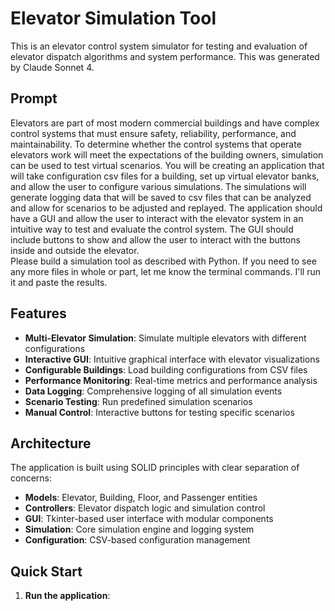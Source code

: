 # Elevator Simulation Tool

This is an elevator control system simulator for testing and evaluation of elevator dispatch algorithms and system performance.  This was generated by Claude Sonnet 4.  

## Prompt
Elevators are part of most modern commercial buildings and have complex control systems that must ensure safety, reliability, performance, and maintainability. To determine whether the control systems that operate elevators work will meet the expectations of the building owners, simulation can be used to test virtual scenarios. You will be creating an application that will take configuration csv files for a building, set up virtual elevator banks, and allow the user to configure various simulations. The simulations will generate logging data that will be saved to csv files that can be analyzed and allow for scenarios to be adjusted and replayed.  The application should have a GUI and allow the user to interact with the elevator system in an intuitive way to test and evaluate the control system.  The GUI should include buttons to show and allow the user to interact with the buttons inside and outside the elevator.  
Please build a simulation tool as described with Python. If you need to see any more files in whole or part, let me know the terminal commands. I'll run it and paste the results.

## Features

- **Multi-Elevator Simulation**: Simulate multiple elevators with different configurations
- **Interactive GUI**: Intuitive graphical interface with elevator visualizations
- **Configurable Buildings**: Load building configurations from CSV files
- **Performance Monitoring**: Real-time metrics and performance analysis
- **Data Logging**: Comprehensive logging of all simulation events
- **Scenario Testing**: Run predefined simulation scenarios
- **Manual Control**: Interactive buttons for testing specific scenarios

## Architecture

The application is built using SOLID principles with clear separation of concerns:

- **Models**: Elevator, Building, Floor, and Passenger entities
- **Controllers**: Elevator dispatch logic and simulation control
- **GUI**: Tkinter-based user interface with modular components
- **Simulation**: Core simulation engine and logging system
- **Configuration**: CSV-based configuration management

## Quick Start

1. **Run the application**:
   ```python main.py
